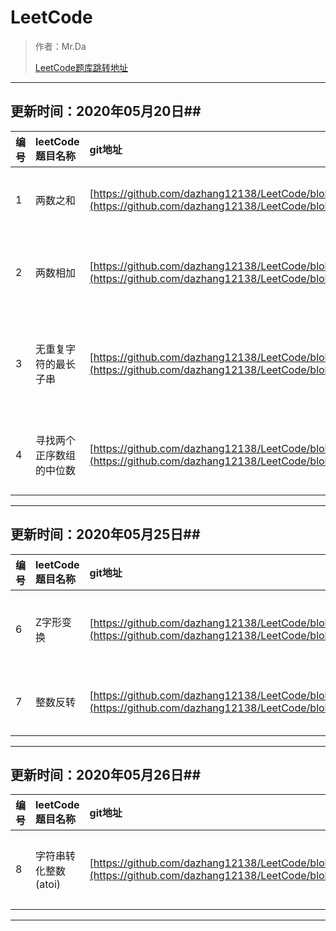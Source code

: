 # LeetCode #
> 作者：Mr.Da
> 
> [LeetCode题库跳转地址](https://leetcode-cn.com/problemset/all/ "leetcode-cn.com")


----------

## 更新时间：2020年05月20日##

| 编号 |leetCode题目名称| git地址 | leetCode地址 |
|:-|:- | :- | :- |
| 1 | 两数之和 |[https://github.com/dazhang12138/LeetCode/blob/master/src/com/da/leetcode/one/_1TwoSum.java](https://github.com/dazhang12138/LeetCode/blob/master/src/com/da/leetcode/one/_1TwoSum.java) | [https://leetcode-cn.com/problems/two-sum/](https://leetcode-cn.com/problems/two-sum/) |
| 2 | 两数相加 | [https://github.com/dazhang12138/LeetCode/blob/master/src/com/da/leetcode/one/_2AddTwoNumbers.java](https://github.com/dazhang12138/LeetCode/blob/master/src/com/da/leetcode/one/_2AddTwoNumbers.java) | [https://leetcode-cn.com/problems/add-two-numbers/](https://leetcode-cn.com/problems/add-two-numbers/) |
|3|无重复字符的最长子串|[https://github.com/dazhang12138/LeetCode/blob/master/src/com/da/leetcode/one/_3LongestSubstringWithoutRepeatingCharacters.java](https://github.com/dazhang12138/LeetCode/blob/master/src/com/da/leetcode/one/_3LongestSubstringWithoutRepeatingCharacters.java)|[https://leetcode-cn.com/problems/longest-substring-without-repeating-characters/](https://leetcode-cn.com/problems/longest-substring-without-repeating-characters/)|
|4|寻找两个正序数组的中位数|[https://github.com/dazhang12138/LeetCode/blob/master/src/com/da/leetcode/one/_4MedianOfTwoSortedArrays.java](https://github.com/dazhang12138/LeetCode/blob/master/src/com/da/leetcode/one/_4MedianOfTwoSortedArrays.java)|[https://leetcode-cn.com/problems/median-of-two-sorted-arrays/](https://leetcode-cn.com/problems/median-of-two-sorted-arrays/)|


----------

## 更新时间：2020年05月25日##

| 编号 |leetCode题目名称| git地址 | leetCode地址 |
|:-|:- | :- | :- |
|6|Z字形变换|[https://github.com/dazhang12138/LeetCode/blob/master/src/com/da/leetcode/one/_6ZigZagConversion.java](https://github.com/dazhang12138/LeetCode/blob/master/src/com/da/leetcode/one/_6ZigZagConversion.java)|[https://leetcode-cn.com/problems/zigzag-conversion/](https://leetcode-cn.com/problems/zigzag-conversion/)|
|7|整数反转|[https://github.com/dazhang12138/LeetCode/blob/master/src/com/da/leetcode/one/_7ReverseInteger.java](https://github.com/dazhang12138/LeetCode/blob/master/src/com/da/leetcode/one/_7ReverseInteger.java)|[https://leetcode-cn.com/problems/reverse-integer/](https://leetcode-cn.com/problems/reverse-integer/)|


----------

## 更新时间：2020年05月26日##

| 编号 |leetCode题目名称| git地址 | leetCode地址 |
|:-|:- | :- | :- |
|8|字符串转化整数(atoi)|[https://github.com/dazhang12138/LeetCode/blob/master/src/com/da/leetcode/one/_8StringToInteger_atoi.java](https://github.com/dazhang12138/LeetCode/blob/master/src/com/da/leetcode/one/_8StringToInteger_atoi.java)|[https://leetcode-cn.com/problems/string-to-integer-atoi](https://leetcode-cn.com/problems/string-to-integer-atoi)|


----------
